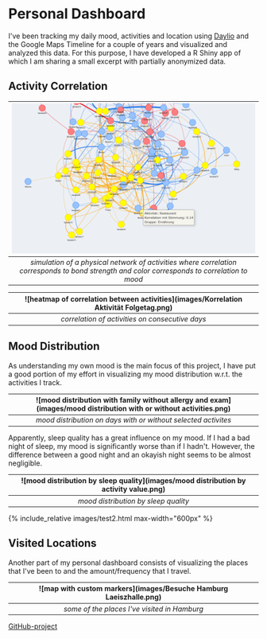 # Personal Dashboard

I've been tracking my daily mood, activities and location using <a href="https://daylio.net/" target="_blank" rel="noopener noreferrer">Daylio</a> and the Google Maps Timeline for a couple of years and visualized and analyzed this data. For this purpose, I have developed a R Shiny app of which I am sharing a small excerpt with partially anonymized data.

## Activity Correlation

| ![graph network](images/Netzwerk.png) |
|:--:|
| *simulation of a physical network of activities where correlation corresponds to bond strength and color corresponds to correlation to mood* |

| ![heatmap of correlation between activities](images/Korrelation Aktivität Folgetag.png) |
|:--:|
| *correlation of activities on consecutive days* |

## Mood Distribution

As understanding my own mood is the main focus of this project, I have put a good portion of my effort in visualizing my mood distribution w.r.t. the activities I track.

| ![mood distribution with family without allergy and exam](images/mood distribution with or without activities.png) |
|:--:|
| *mood distribution on days with or without selected activites* |

Apparently, sleep quality has a great influence on my mood. If I had a bad night of sleep, my mood is significantly worse than if I hadn't. However, the difference between a good night and an okayish night seems to be almost negligible.

| ![mood distribution by sleep quality](images/mood distribution by activity value.png) |
|:--:|
| *mood distribution by sleep quality* |

<div markdown = "0"> {% include_relative images/test2.html max-width="600px" %} </div>

## Visited Locations

Another part of my personal dashboard consists of visualizing the places that I've been to and the amount/frequency that I travel.

| ![map with custom markers](images/Besuche Hamburg Laeiszhalle.png) |
|:--:|
| *some of the places I've visited in Hamburg* |

[GitHub-project](https://github.com/NiklasvonM/Daylio)
